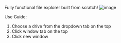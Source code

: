 Fully functional file explorer built from scratch!
![image](https://github.com/BrandonDelliquadri/File-Explorer-Project/assets/48575959/a7995910-cf15-4c8f-a5b7-9aa502286759)

Use Guide:
1. Choose a drive from the dropdown tab on the top
2. Click window tab on the top
3. Click new window
